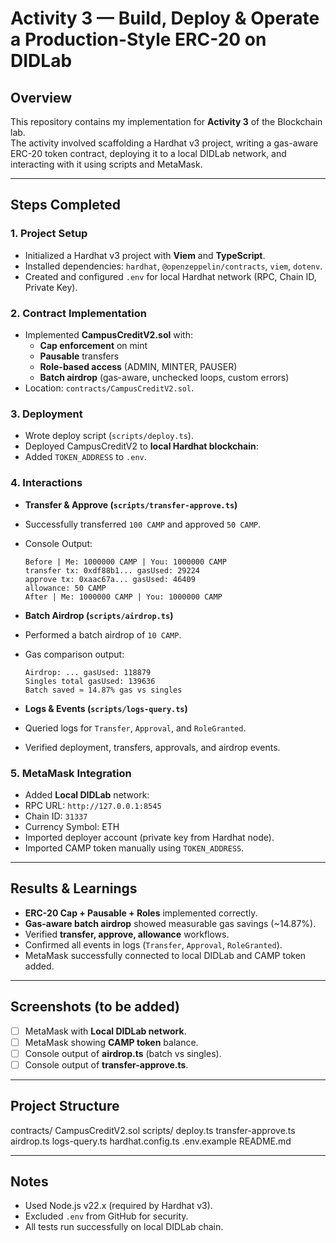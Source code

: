 # Activity 3 — Build, Deploy & Operate a Production-Style ERC-20 on DIDLab

## Overview
This repository contains my implementation for **Activity 3** of the Blockchain lab.  
The activity involved scaffolding a Hardhat v3 project, writing a gas-aware ERC-20 token contract, deploying it to a local DIDLab network, and interacting with it using scripts and MetaMask.  

---

## Steps Completed

### 1. Project Setup
- Initialized a Hardhat v3 project with **Viem** and **TypeScript**.
- Installed dependencies: `hardhat`, `@openzeppelin/contracts`, `viem`, `dotenv`.
- Created and configured `.env` for local Hardhat network (RPC, Chain ID, Private Key).

### 2. Contract Implementation
- Implemented **CampusCreditV2.sol** with:
  - **Cap enforcement** on mint
  - **Pausable** transfers
  - **Role-based access** (ADMIN, MINTER, PAUSER)
  - **Batch airdrop** (gas-aware, unchecked loops, custom errors)
- Location: `contracts/CampusCreditV2.sol`.

### 3. Deployment
- Wrote deploy script (`scripts/deploy.ts`).
- Deployed CampusCreditV2 to **local Hardhat blockchain**:
- Added `TOKEN_ADDRESS` to `.env`.

### 4. Interactions
- **Transfer & Approve (`scripts/transfer-approve.ts`)**
- Successfully transferred `100 CAMP` and approved `50 CAMP`.
- Console Output:
  ```
  Before | Me: 1000000 CAMP | You: 1000000 CAMP
  transfer tx: 0xdf88b1... gasUsed: 29224
  approve tx: 0xaac67a... gasUsed: 46409
  allowance: 50 CAMP
  After | Me: 1000000 CAMP | You: 1000000 CAMP
  ```

- **Batch Airdrop (`scripts/airdrop.ts`)**
- Performed a batch airdrop of `10 CAMP`.
- Gas comparison output:
  ```
  Airdrop: ... gasUsed: 118879
  Singles total gasUsed: 139636
  Batch saved ≈ 14.87% gas vs singles
  ```

- **Logs & Events (`scripts/logs-query.ts`)**
- Queried logs for `Transfer`, `Approval`, and `RoleGranted`.
- Verified deployment, transfers, approvals, and airdrop events.

### 5. MetaMask Integration
- Added **Local DIDLab** network:
- RPC URL: `http://127.0.0.1:8545`
- Chain ID: `31337`
- Currency Symbol: ETH
- Imported deployer account (private key from Hardhat node).
- Imported CAMP token manually using `TOKEN_ADDRESS`.

---

## Results & Learnings
- **ERC-20 Cap + Pausable + Roles** implemented correctly.
- **Gas-aware batch airdrop** showed measurable gas savings (~14.87%).
- Verified **transfer, approve, allowance** workflows.
- Confirmed all events in logs (`Transfer`, `Approval`, `RoleGranted`).
- MetaMask successfully connected to local DIDLab and CAMP token added.

---

## Screenshots (to be added)
- [ ] MetaMask with **Local DIDLab network**.
- [ ] MetaMask showing **CAMP token** balance.
- [ ] Console output of **airdrop.ts** (batch vs singles).
- [ ] Console output of **transfer-approve.ts**.

---

## Project Structure
contracts/
  CampusCreditV2.sol
scripts/
  deploy.ts
  transfer-approve.ts
  airdrop.ts
  logs-query.ts
hardhat.config.ts
.env.example
README.md



---

## Notes
- Used Node.js v22.x (required by Hardhat v3).
- Excluded `.env` from GitHub for security.
- All tests run successfully on local DIDLab chain.


